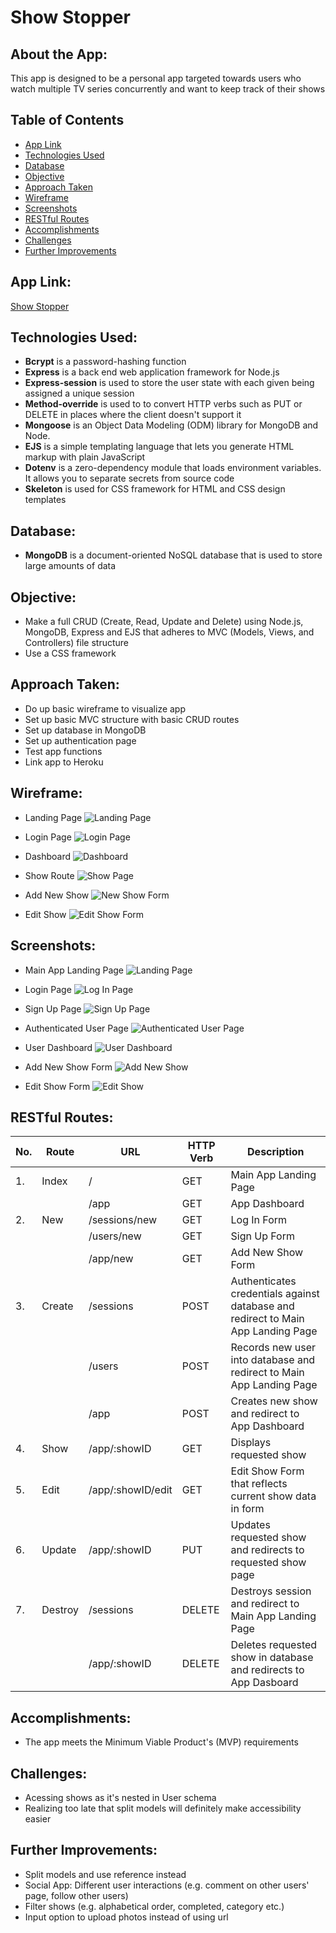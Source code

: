 # Show Stopper

## About the App:

This app is designed to be a personal app targeted towards users who watch multiple TV series concurrently and want to keep track of their shows

## Table of Contents

-   [App Link](https://github.com/cynthiajteo/show-tracker#app-link)
-   [Technologies Used](https://github.com/cynthiajteo/show-tracker#technologies-used)
-   [Database](https://github.com/cynthiajteo/show-tracker#database)
-   [Objective](https://github.com/cynthiajteo/show-tracker#objective)
-   [Approach Taken](https://github.com/cynthiajteo/show-tracker#approach-taken)
-   [Wireframe](https://github.com/cynthiajteo/show-tracker#wireframe)
-   [Screenshots](https://github.com/cynthiajteo/show-tracker#screenshots)
-   [RESTful Routes](https://github.com/cynthiajteo/show-tracker#restful-routes)
-   [Accomplishments](https://github.com/cynthiajteo/show-tracker#accomplishments)
-   [Challenges](https://github.com/cynthiajteo/show-tracker#challenges)
-   [Further Improvements](https://github.com/cynthiajteo/show-tracker#further-improvements)

## App Link:

[Show Stopper](https://show-stopper.herokuapp.com/)

## Technologies Used:

-   **Bcrypt** is a password-hashing function
-   **Express** is a back end web application framework for Node.js
-   **Express-session** is used to store the user state with each given being assigned a unique session
-   **Method-override** is used to to convert HTTP verbs such as PUT or DELETE in places where the client doesn't support it
-   **Mongoose** is an Object Data Modeling (ODM) library for MongoDB and Node.
-   **EJS** is a simple templating language that lets you generate HTML markup with plain JavaScript
-   **Dotenv** is a zero-dependency module that loads environment variables. It allows you to separate secrets from source code
-   **Skeleton** is used for CSS framework for HTML and CSS design templates

## Database:

-   **MongoDB** is a document-oriented NoSQL database that is used to store large amounts of data

## Objective:

-   Make a full CRUD (Create, Read, Update and Delete) using Node.js, MongoDB, Express and EJS that adheres to MVC (Models, Views, and Controllers) file structure
-   Use a CSS framework

## Approach Taken:

-   Do up basic wireframe to visualize app
-   Set up basic MVC structure with basic CRUD routes
-   Set up database in MongoDB
-   Set up authentication page
-   Test app functions
-   Link app to Heroku

## Wireframe:

-   Landing Page
    ![Landing Page](img/wireframe/main.png)

-   Login Page
    ![Login Page](img/wireframe/login.png)

-   Dashboard
    ![Dashboard](img/wireframe/dashboard.png)

-   Show Route
    ![Show Page](img/wireframe/show.png)

-   Add New Show
    ![New Show Form](img/wireframe/new.png)

-   Edit Show
    ![Edit Show Form](img/wireframe/edit.png)

## Screenshots:

-   Main App Landing Page
    ![Landing Page](img/screenshots/landing.png)

-   Login Page
    ![Log In Page](img/screenshots/log-in.png)

-   Sign Up Page
    ![Sign Up Page](img/screenshots/sign-up.png)

-   Authenticated User Page
    ![Authenticated User Page](img/screenshots/authenticated.png)

-   User Dashboard
    ![User Dashboard](img/screenshots/dashboard.png)

-   Add New Show Form
    ![Add New Show](img/screenshots/add-show.png)

-   Edit Show Form
    ![Edit Show](img/screenshots/edit-show.png)

## RESTful Routes:

| No. | Route   | URL               | HTTP Verb | Description                                                                      |
| --- | ------- | ----------------- | --------- | -------------------------------------------------------------------------------- |
| 1.  | Index   | /                 | GET       | Main App Landing Page                                                            |
|     |         | /app              | GET       | App Dashboard                                                                    |
| 2.  | New     | /sessions/new     | GET       | Log In Form                                                                      |
|     |         | /users/new        | GET       | Sign Up Form                                                                     |
|     |         | /app/new          | GET       | Add New Show Form                                                                |
| 3.  | Create  | /sessions         | POST      | Authenticates credentials against database and redirect to Main App Landing Page |
|     |         | /users            | POST      | Records new user into database and redirect to Main App Landing Page             |
|     |         | /app              | POST      | Creates new show and redirect to App Dashboard                                   |
| 4.  | Show    | /app/:showID      | GET       | Displays requested show                                                          |
| 5.  | Edit    | /app/:showID/edit | GET       | Edit Show Form that reflects current show data in form                           |
| 6.  | Update  | /app/:showID      | PUT       | Updates requested show and redirects to requested show page                      |
| 7.  | Destroy | /sessions         | DELETE    | Destroys session and redirect to Main App Landing Page                           |
|     |         | /app/:showID      | DELETE    | Deletes requested show in database and redirects to App Dasboard                 |

## Accomplishments:

-   The app meets the Minimum Viable Product's (MVP) requirements

## Challenges:

-   Acessing shows as it's nested in User schema
-   Realizing too late that split models will definitely make accessibility easier

## Further Improvements:

-   Split models and use reference instead
-   Social App: Different user interactions (e.g. comment on other users' page, follow other users)
-   Filter shows (e.g. alphabetical order, completed, category etc.)
-   Input option to upload photos instead of using url
